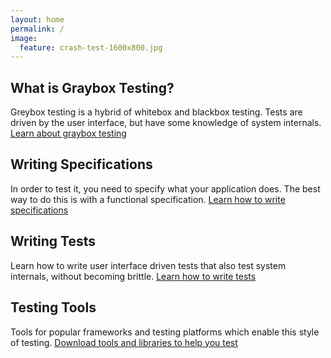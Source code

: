 ```yaml
---
layout: home
permalink: /
image:
  feature: crash-test-1600x800.jpg
---
```


<div class="tiles">

<div class="tile">
  <h2 class="post-title">What is Graybox Testing?</h2>  

  <p class="post-excerpt">Greybox testing is a hybrid of whitebox and
  blackbox testing. Tests are driven by the user interface, but have
  some knowledge of system internals. <a href="/what/">Learn
  about graybox testing</a></p>
  
</div><!-- /.tile -->

<div class="tile">
  <h2 class="post-title">Writing Specifications</h2>

  <p class="post-excerpt">In order to test it, you need to specify
  what your application does. The best way to do this is with a
  functional specification.
  <a href="/specifications/">Learn how to write specifications</a></p>

</div><!-- /.tile -->

<div class="tile">
  <h2 class="post-title">Writing Tests</h2>

  <p class="post-excerpt">Learn how to write user interface driven
  tests that also test system internals, without becoming brittle.
  <a href="/tests/">Learn how to write tests</a></p>

</div><!-- /.tile -->

<div class="tile">
  <h2 class="post-title">Testing Tools</h2>

  <p class="post-excerpt">Tools for popular frameworks and testing
  platforms which enable this style of testing.
  <a href="/tools/">Download tools and libraries to help you test</a></p>

</div><!-- /.tile -->

</div><!-- /.tiles -->
